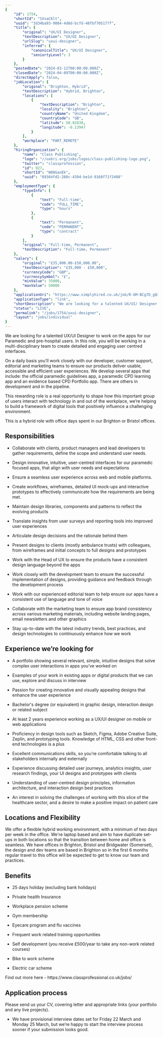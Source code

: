 ```yaml
---
{
	"id": 1754,
	"shortId": "SXsaC6lt",
	"uuid": "3d34ba93-9084-4d6d-bcfd-48fbf705177f",
	"title": {
		"original": "UX/UI Designer",
		"textDescription": "UX/UI Designer",
		"urlSlug": "uxui-designer",
		"inferred": {
			"canonicalTitle": "UX/UI Designer",
			"seniortyLevel": 3
		}
	},
	"postedDate": "2024-03-12T00:00:00.000Z",
	"closedDate": "2024-04-09T00:00:00.000Z",
	"directApply": false,
	"jobLocation": {
		"original": "Brighton, Hybrid",
		"textDescription": "Hybrid, Brighton",
		"locations": [
			{
				"textDescription": "Brighton",
				"locality": "Brighton",
				"countryName": "United Kingdom",
				"countryCode": "GB",
				"latitude": 50.82838,
				"longitude": -0.13947
			}
		],
		"workplace": "PART_REMOTE"
	},
	"hiringOrganization": {
		"name": "Class Publishing",
		"logo": "//uxbri.org/jobs/logos/class-publishing-logo.png",
		"twitter": "classprofession",
		"id": 927,
		"shortId": "W08GanEk",
		"uuid": "89364fd2-280c-4394-be1d-9168f71f2408"
	},
	"employmentType": {
		"typeInfo": [
			{
				"text": "Full-time",
				"code": "FULL_TIME",
				"type": "hours"
			},
			{
				"text": "Permanent",
				"code": "PERMANENT",
				"type": "contract"
			}
		],
		"original": "Full-time, Permanent",
		"textDescription": "Full-time, Permanent"
	},
	"salary": {
		"original": "£35,000.00-£50,000.00",
		"textDescription": "£35,000 - £50,000",
		"currencyCode": "GBP",
		"currencySymbol": "£",
		"minValue": 35000,
		"maxValue": 50000
	},
	"applicationUri": "https://www.simplyhired.co.uk/job/R-bM-BCg7D_gQ3vbZTkVoaQ-q9qg_jnFqpJTkXMNApSP_T3eF8Yrhg?utm_campaign=google_jobs_apply&utm_source=google_jobs_apply&utm_medium=organic",
	"applicationType": "link",
	"shortDescription": "We are looking for a talented UX/UI/ Designer to work on the apps for our Paramedic and pre-hospital- users. In this role, you will be working in a multi-disciplinary- team to create detailed and",
	"status": "LIVE",
	"permalink": "/jobs/1754/uxui-designer",
	"layout": "jobs/individual"
}
---
```

<p>We are looking for a talented UX/UI Designer to work on the apps for our Paramedic and pre-hospital users. In this role, you will be working in a multi-disciplinary team to create detailed and engaging user centred interfaces.</p><p>On a daily basis you’ll work closely with our developer, customer support, editorial and marketing teams to ensure our products deliver usable, accessible and efficient user experiences. We develop several apps that include: the official paramedic guidelines app, a paramedic CPD learning app and an evidence based CPD Portfolio app. There are others in development and in the pipeline.</p><p>This rewarding role is a real opportunity to shape how this important group of users interact with technology in and out of the workplace, we’re helping to build a framework of digital tools that positively influence a challenging environment.</p><p>This is a hybrid role with office days spent in our Brighton or Bristol offices.</p><h2>Responsibilities</h2><ul><li><p>Collaborate with clients, product managers and lead developers to gather requirements, define the scope and understand user needs.</p></li><li><p>Design innovative, intuitive, user-centred interfaces for our paramedic focused apps, that align with user needs and expectations</p></li><li><p>Ensure a seamless user experience across web and mobile platforms.</p></li><li><p>Create workflows, wireframes, detailed UI mock-ups and interactive prototypes to effectively communicate how the requirements are being met.</p></li><li><p>Maintain design libraries, components and patterns to reflect the evolving products</p></li><li><p>Translate insights from user surveys and reporting tools into improved user experiences</p></li><li><p>Articulate design decisions and the rationale behind them</p></li><li><p>Present designs to clients (mostly ambulance trusts) with colleagues, from wireframes and initial concepts to full designs and prototypes</p></li><li><p>Work with the Head of UX to ensure the products have a consistent design language beyond the apps</p></li><li><p>Work closely with the development team to ensure the successful implementation of designs, providing guidance and feedback through the development process</p></li><li><p>Work with our experienced editorial team to help ensure our apps have a consistent use of language and tone of voice</p></li><li><p>Collaborate with the marketing team to ensure app brand consistency across various marketing materials, including website landing pages, email newsletters and other graphics</p></li><li><p>Stay up-to-date with the latest industry trends, best practices, and design technologies to continuously enhance how we work</p></li></ul><h2>Experience we’re looking for</h2><ul><li><p>A portfolio showing several relevant, simple, intuitive designs that solve complex user interactions in apps you’ve worked on</p></li><li><p>Examples of your work in existing apps or digital products that we can use, explore and discuss in interview</p></li><li><p>Passion for creating innovative and visually appealing designs that enhance the user experience</p></li><li><p>Bachelor's degree (or equivalent) in graphic design, interaction design or related subject</p></li><li><p>At least 2 years experience working as a UX/UI designer on mobile or web applications</p></li><li><p>Proficiency in design tools such as Sketch, Figma, Adobe Creative Suite, Zeplin, and prototyping tools. Knowledge of HTML, CSS and other front-end technologies is a plus</p></li><li><p>Excellent communications skills, so you’re comfortable talking to all stakeholders internally and externally</p></li><li><p>Experience discussing detailed user journeys, analytics insights, user research findings, your UI designs and prototypes with clients</p></li><li><p>Understanding of user-centred design principles, information architecture, and interaction design best practices</p></li><li><p>An interest in solving the challenges of working with this slice of the healthcare sector, and a desire to make a positive impact on patient care</p></li></ul><h2>Locations and Flexibility</h2><p>We offer a flexible hybrid working environment, with a minimum of two days per week in the office. We're laptop based and aim to have duplicate set-ups in both locations so that the transition between home and office is seamless. We have offices in Brighton, Bristol and Bridgwater (Somerset), the design and dev teams are based in Brighton so in the first 6 months regular travel to this office will be expected to get to know our team and practices.</p><h2>Benefits</h2><ul><li><p>25 days holiday (excluding bank holidays)</p></li><li><p>Private health Insurance</p></li><li><p>Workplace pension scheme</p></li><li><p>Gym membership</p></li><li><p>Eyecare program and flu vaccines</p></li><li><p>Frequent work related training opportunities</p></li><li><p>Self development (you receive £500/year to take any non-work related courses)</p></li><li><p>Bike to work scheme</p></li><li><p>Electric car scheme</p></li></ul><p>Find out more here - https://www.classprofessional.co.uk/jobs/</p><h2>Application process</h2><p>Please send us your CV, covering letter and appropriate links (your portfolio and any live projects).</p><ul><li><p>We have provisional interview dates set for Friday 22 March and Monday 25 March, but we’re happy to start the interview process sooner if your submission looks good.</p></li></ul>
